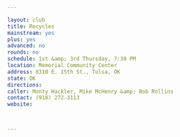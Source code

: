 ```yaml
---

layout: club
title: Recycles
mainstream: yes
plus: yes
advanced: no
rounds: no
schedule: 1st &amp; 3rd Thursday, 7:30 PM
location: Memorial Community Center
address: 8310 E. 15th St., Tulsa, OK
state: OK
directions: 
caller: Monty Hackler, Mike McHenry &amp; Bob Rollins
contact: (918) 272-3113
website: 



---
```


